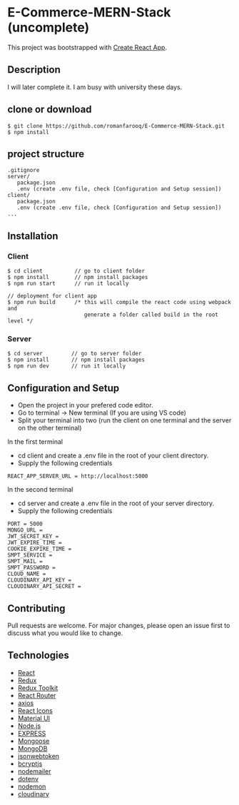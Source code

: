 # E-Commerce-MERN-Stack (uncomplete)

This project was bootstrapped with [Create React App](https://github.com/facebook/create-react-app).

## Description

I will later complete it. I am busy with university these days.

## clone or download
```terminal
$ git clone https://github.com/romanfarooq/E-Commerce-MERN-Stack.git
$ npm install
```

## project structure
```terminal
.gitignore
server/
   package.json
   .env (create .env file, check [Configuration and Setup session])
client/
   package.json
   .env (create .env file, check [Configuration and Setup session])
...
```

## Installation

### Client
```terminal
$ cd client          // go to client folder
$ npm install        // npm install packages
$ npm run start      // run it locally

// deployment for client app
$ npm run build      /* this will compile the react code using webpack and 
                        generate a folder called build in the root level */
```

### Server
```terminal
$ cd server         // go to server folder
$ npm install       // npm install packages
$ npm run dev       // run it locally
```

## Configuration and Setup
- Open the project in your prefered code editor.
- Go to terminal -> New terminal (If you are using VS code)
- Split your terminal into two (run the client on one terminal and the server on the other terminal)

In the first terminal
- cd client and create a .env file in the root of your client directory.
- Supply the following credentials

```
REACT_APP_SERVER_URL = http://localhost:5000
```

In the second terminal
- cd server and create a .env file in the root of your server directory.
- Supply the following credentials

```
PORT = 5000
MONGO_URL =
JWT_SECRET_KEY =
JWT_EXPIRE_TIME =
COOKIE_EXPIRE_TIME =
SMPT_SERVICE =
SMPT_MAIL =
SMPT_PASSWORD =
CLOUD_NAME =
CLOUDINARY_API_KEY =
CLOUDINARY_API_SECRET =
```

## Contributing
Pull requests are welcome. For major changes, please open an issue first to discuss what you would like to change.


## Technologies
- [React](https://reactjs.org/)
- [Redux](https://redux.js.org/)
- [Redux Toolkit](https://redux-toolkit.js.org/)
- [React Router](https://reactrouter.com/)
- [axios](https://axios-http.com/)
- [React Icons](https://react-icons.github.io/react-icons/)
- [Material UI](https://material-ui.com/)
- [Node.js](https://nodejs.org/en/)
- [EXPRESS](https://expressjs.com/)
- [Mongoose](https://mongoosejs.com/)
- [MongoDB](https://www.mongodb.com/)
- [jsonwebtoken](https://www.npmjs.com/package/jsonwebtoken)
- [bcryptjs](https://www.npmjs.com/package/bcryptjs)
- [nodemailer](https://nodemailer.com/about/)
- [dotenv](https://www.npmjs.com/package/dotenv)
- [nodemon](https://www.npmjs.com/package/nodemon)
- [cloudinary](https://cloudinary.com/)
